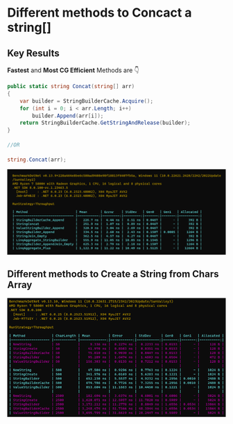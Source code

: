 # Different methods to Concact a string[]

## Key Results

**Fastest** and **Most CG Efficient**  Methods are 👇

```cs
public static string Concat(string[] arr)
{
    var builder = StringBuilderCache.Acquire();
    for (int i = 0; i < arr.Length; i++)
        builder.Append(arr[i]);
    return StringBuilderCache.GetStringAndRelease(builder);
}

//OR

string.Concat(arr);
```

![Benchmark](Benchmark.png)

## Different methods to Create a String from Chars Array

![Benchmark2](Benchmark2.png)
